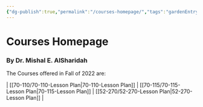 ```yaml
---
{"dg-publish":true,"permalink":"/courses-homepage/","tags":"gardenEntry","dgHomeLink":true,"dgPassFrontmatter":false,"dgShowBacklinks":true,"dgShowLocalGraph":false,"dgShowInlineTitle":false}
---
```



# Courses Homepage
### By Dr. Mishal E. AlSharidah


The Courses offered in Fall of 2022 are:


| [[70-110/70-110-Lesson Plan|70-110-Lesson Plan]] | [[70-115/70-115-Lesson Plan|70-115-Lesson Plan]] | [[52-270/52-270-Lesson Plan|52-270-Lesson Plan]] |


